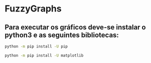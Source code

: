 # FuzzyGraphs

## Para executar os gráficos deve-se instalar o python3 e as seguintes bibliotecas:

```bash
python -m pip install -U pip 
```
```bash
python -m pip install -U matplotlib
```

